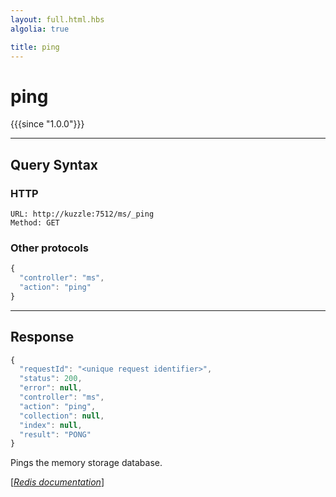 ```yaml
---
layout: full.html.hbs
algolia: true

title: ping
---
```


# ping

{{{since "1.0.0"}}}




---

## Query Syntax

### HTTP

```http
URL: http://kuzzle:7512/ms/_ping
Method: GET
```

### Other protocols


```js
{
  "controller": "ms",
  "action": "ping"
}
```

---

## Response

```javascript
{
  "requestId": "<unique request identifier>",
  "status": 200,
  "error": null,
  "controller": "ms",
  "action": "ping",
  "collection": null,
  "index": null,
  "result": "PONG"
}
```

Pings the memory storage database.

[[_Redis documentation_]](https://redis.io/commands/ping)
